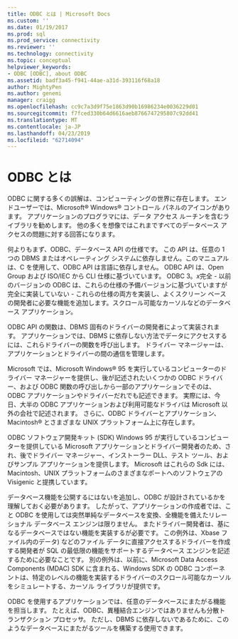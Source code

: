 ```yaml
---
title: ODBC とは | Microsoft Docs
ms.custom: ''
ms.date: 01/19/2017
ms.prod: sql
ms.prod_service: connectivity
ms.reviewer: ''
ms.technology: connectivity
ms.topic: conceptual
helpviewer_keywords:
- ODBC [ODBC], about ODBC
ms.assetid: badf3a45-f941-44ae-a31d-393116f68a18
author: MightyPen
ms.author: genemi
manager: craigg
ms.openlocfilehash: cc9c7a3d9f75e1863d90b16986234e0036229d01
ms.sourcegitcommit: f7fced330b64d6616aeb8766747295807c92dd41
ms.translationtype: MT
ms.contentlocale: ja-JP
ms.lasthandoff: 04/23/2019
ms.locfileid: "62714094"
---
```

# <a name="what-is-odbc"></a>ODBC とは
ODBC に関する多くの誤解は、コンピューティングの世界に存在します。 エンドユーザーでは、Microsoft® Windows® コントロール パネルのアイコンがあります。 アプリケーションのプログラマには、データ アクセス ルーチンを含むライブラリを勧めします。 他の多くを想像ではこれまですべてのデータベース アクセスの問題に対する回答になります。  
  
 何よりもまず、ODBC、データベース API の仕様です。 この API は、任意の 1 つの DBMS またはオペレーティング システムに依存しません。このマニュアルは、C を使用して、ODBC API は言語に依存しません。 ODBC API は、Open Group および ISO/IEC から CLI 仕様に基づいています。 ODBC 3。*x*完全 - 以前のバージョンの ODBC は、これらの仕様の予備バージョンに基づいていますが完全に実装していない - これらの仕様の両方を実装し、よくスクリーン ベースの開発者に必要な機能を追加します。スクロール可能なカーソルなどのデータベース アプリケーション。  
  
 ODBC API の関数は、DBMS 固有のドライバーの開発者によって実装されます。 アプリケーションでは、DBMS に依存しない方法でデータにアクセスするには、これらドライバーの関数を呼び出します。 ドライバー マネージャーは、アプリケーションとドライバーの間の通信を管理します。  
  
 Microsoft では、Microsoft Windows® 95 を実行しているコンピューターのドライバー マネージャーを提供し、後が記述されたいくつかの ODBC ドライバー、および ODBC 関数の呼び出しから一部のアプリケーションでそのは、ODBC アプリケーションやドライバーだれでも記述できます。 実際には、今日、大半の ODBC アプリケーションおよび利用可能なドライバは Microsoft 以外の会社で記述されます。 さらに、ODBC ドライバーとアプリケーション、Macintosh® とさまざまな UNIX プラットフォーム上に存在します。  
  
 ODBC ソフトウェア開発キット (SDK) Windows 95 が実行しているコンピューターを提供している Microsoft アプリケーションとドライバー開発者のため、され、後でドライバー マネージャー、インストーラー DLL、テスト ツール、およびサンプル アプリケーションを提供します。 Microsoft はこれらの Sdk には、Macintosh、UNIX プラットフォームのさまざまなポートへのソフトウェアの Visigenic と提携しています。  
  
 データベース機能を公開するにはないを追加し、ODBC が設計されているかを理解しておく必要があります。 したがって、アプリケーションの作成者では、こと ODBC を使用しては突然単純なデータベースを変換、全機能を備えたリレーショナル データベース エンジンは限りません。 またドライバー開発者は、基になるデータベースではない機能を実装するが必要です。 この例外は、Xbase ファイル内のデータ) などのファイル データに直接アクセスするドライバーを作成する開発者が SQL の最低限の機能をサポートするデータベース エンジンを記述するために必要なことです。 別の例外は、以前に、Microsoft Data Access Components (MDAC) SDK に含まれる、Windows SDK の ODBC コンポーネントは、特定のレベルの機能を実装するドライバーのスクロール可能なカーソルをシミュレートする、カーソル ライブラリが提供です。  
  
 ODBC を使用するアプリケーションでは、任意のデータベースにまたがる機能を担当します。 たとえば、ODBC、異種結合エンジンではありませんも分散トランザクション プロセッサ。 ただし、DBMS に依存しないであるために、このようなデータベースにまたがるツールを構築する使用できます。
